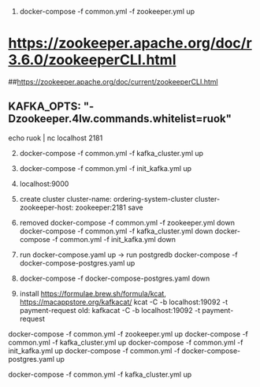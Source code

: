 1) docker-compose -f common.yml -f zookeeper.yml up

# https://zookeeper.apache.org/doc/r3.6.0/zookeeperCLI.html
##https://zookeeper.apache.org/doc/current/zookeeperCLI.html
## KAFKA_OPTS: "-Dzookeeper.4lw.commands.whitelist=ruok"
echo ruok | nc localhost 2181

2) docker-compose -f common.yml -f kafka_cluster.yml up
3) docker-compose -f common.yml -f init_kafka.yml up

4) localhost:9000
5) create cluster
   cluster-name: ordering-system-cluster
   cluster-zookeeper-host: zookeeper:2181
   save
6) removed
docker-compose -f common.yml -f zookeeper.yml down
docker-compose -f common.yml -f kafka_cluster.yml down
docker-compose -f common.yml -f init_kafka.yml down

7) run docker-compose.yaml up -> run postgredb
   docker-compose -f docker-compose-postgres.yaml up
8) docker-compose -f docker-compose-postgres.yaml down
8) install https://formulae.brew.sh/formula/kcat, https://macappstore.org/kafkacat/
   kcat -C -b localhost:19092 -t payment-request
old: kafkacat -C -b localhost:19092 -t payment-request




docker-compose -f common.yml -f zookeeper.yml up
docker-compose -f common.yml -f kafka_cluster.yml up 
docker-compose -f common.yml -f init_kafka.yml up
docker-compose -f common.yml -f docker-compose-postgres.yaml up


docker-compose -f common.yml -f kafka_cluster.yml up
